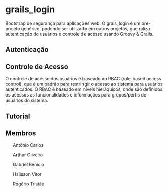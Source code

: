 grails_login
============

Bootstrap de segurança para aplicações web. O grais_login é um pré-projeto genérico, podendo ser utilizado em outros projetos, que raliza autenticação de usuários e controle de acesso usando Groovy & Grails.

<h2/>Autenticação</h2>

<h2/>Controle de Acesso</h2>

O controle de acesso dos usuários é baseado no RBAC (role-based access control), que é um padrão para restringir o acesso ao sistema para usuários autenticados. O RBAC é baseado em níveis hieráquicos, onde são definidos os acessos as funcionalidades e informações para grupos/perfís de usuários do sistema.  

<h2/>Tutorial</h2>


<h2/>Membros</h2>
         <ol/>Antônio Carlos <acarlossw@gmail.com></ol>
         <ol/>Arthur Oliveira <sskkun@gmail.com></ol>
         <ol/>Gabriel Benício <gabrielbla85@gmail.com></ol>
         <ol/>Halisson Vitor <halissonvit@gmail.com></ol>
         <ol/>Rogério Tristão <rogerio.tju@gmail.com> </ol>
